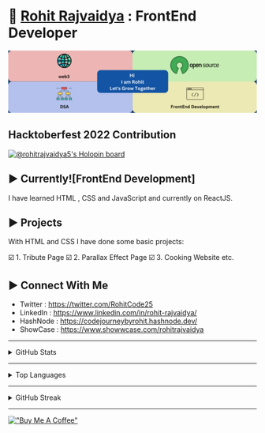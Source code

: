 

# :wave: [Rohit Rajvaidya](https://github.com/RohitRajvaidya5) : FrontEnd Developer

![LinkedIn Banner for Profile](/assets/LinkedIn%20Banner%20for%20Profile.png)

## Hacktoberfest 2022 Contribution 

[![@rohitrajvaidya5's Holopin board](https://holopin.io/api/user/board?user=rohitrajvaidya5)](https://holopin.io/@rohitrajvaidya5)

## :arrow_forward: Currently![FrontEnd Development]

I have learned HTML , CSS and JavaScript and currently on ReactJS.


## :arrow_forward: Projects

With HTML and CSS I have done some basic projects:

:ballot_box_with_check: 1. Tribute Page
:ballot_box_with_check: 2. Parallax Effect Page
:ballot_box_with_check: 3. Cooking Website 
etc.


## :arrow_forward: Connect With Me

- Twitter : https://twitter.com/RohitCode25
- LinkedIn : https://www.linkedin.com/in/rohit-rajvaidya/
- HashNode : https://codejourneybyrohit.hashnode.dev/
- ShowCase : https://www.showwcase.com/rohitrajvaidya

***

<details>
<br>
<summary>GitHub Stats</summary>

![Rohit's GitHub stats](https://github-readme-stats.vercel.app/api?username=RohitRajvaidya5&count_private=true)

</details>



***

<details>
<br>
<summary>Top Languages</summary>

[![Top Langs](https://github-readme-stats.vercel.app/api/top-langs/?username=RohitRajvaidya5)](https://github.com/RohitRajvaidya5/github-readme-stats)

</details>
  
***

<details>
<br>
<summary>GitHub Streak</summary>

![Rohit's GitHub Streak](https://github-readme-streak-stats.herokuapp.com/?user=RohitRajvaidya5&theme=lights)

</details>

***
[!["Buy Me A Coffee"](https://www.buymeacoffee.com/assets/img/custom_images/orange_img.png)](https://www.buymeacoffee.com/rohitcode25)





